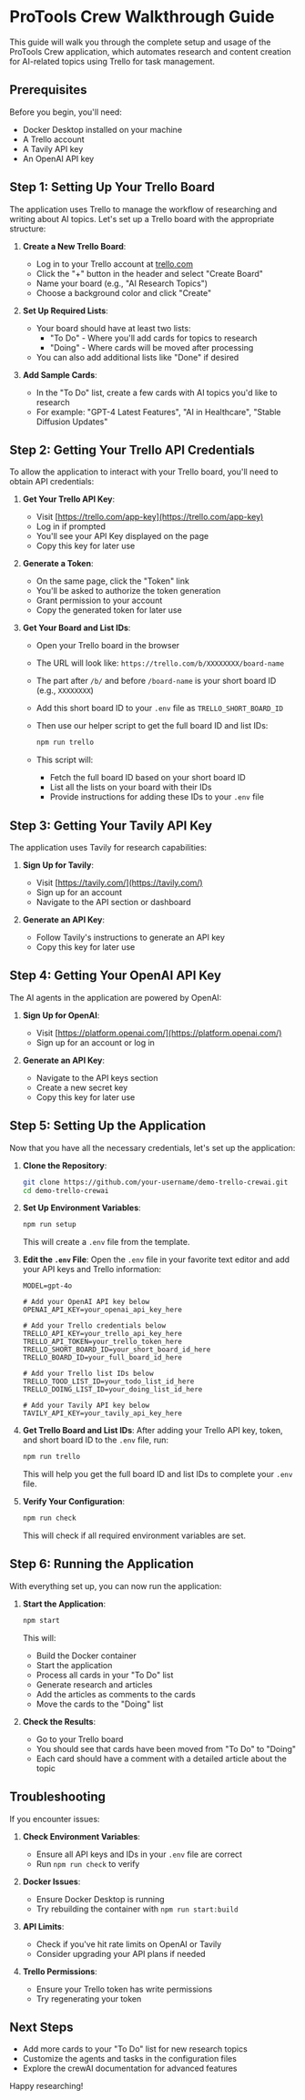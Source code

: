 # ProTools Crew Walkthrough Guide

This guide will walk you through the complete setup and usage of the ProTools Crew application, which automates research and content creation for AI-related topics using Trello for task management.

## Prerequisites

Before you begin, you'll need:

- Docker Desktop installed on your machine
- A Trello account
- A Tavily API key
- An OpenAI API key

## Step 1: Setting Up Your Trello Board

The application uses Trello to manage the workflow of researching and writing about AI topics. Let's set up a Trello board with the appropriate structure:

1. **Create a New Trello Board**:
   - Log in to your Trello account at [trello.com](https://trello.com)
   - Click the "+" button in the header and select "Create Board"
   - Name your board (e.g., "AI Research Topics")
   - Choose a background color and click "Create"

2. **Set Up Required Lists**:
   - Your board should have at least two lists:
     - "To Do" - Where you'll add cards for topics to research
     - "Doing" - Where cards will be moved after processing
   - You can also add additional lists like "Done" if desired

3. **Add Sample Cards**:
   - In the "To Do" list, create a few cards with AI topics you'd like to research
   - For example: "GPT-4 Latest Features", "AI in Healthcare", "Stable Diffusion Updates"

## Step 2: Getting Your Trello API Credentials

To allow the application to interact with your Trello board, you'll need to obtain API credentials:

1. **Get Your Trello API Key**:
   - Visit [https://trello.com/app-key](https://trello.com/app-key)
   - Log in if prompted
   - You'll see your API Key displayed on the page
   - Copy this key for later use

2. **Generate a Token**:
   - On the same page, click the "Token" link
   - You'll be asked to authorize the token generation
   - Grant permission to your account
   - Copy the generated token for later use

3. **Get Your Board and List IDs**:
   - Open your Trello board in the browser
   - The URL will look like: `https://trello.com/b/XXXXXXXX/board-name`
   - The part after `/b/` and before `/board-name` is your short board ID (e.g., `XXXXXXXX`)
   - Add this short board ID to your `.env` file as `TRELLO_SHORT_BOARD_ID`
   - Then use our helper script to get the full board ID and list IDs:

     ```bash
     npm run trello
     ```

   - This script will:
     - Fetch the full board ID based on your short board ID
     - List all the lists on your board with their IDs
     - Provide instructions for adding these IDs to your `.env` file

## Step 3: Getting Your Tavily API Key

The application uses Tavily for research capabilities:

1. **Sign Up for Tavily**:
   - Visit [https://tavily.com/](https://tavily.com/)
   - Sign up for an account
   - Navigate to the API section or dashboard

2. **Generate an API Key**:
   - Follow Tavily's instructions to generate an API key
   - Copy this key for later use

## Step 4: Getting Your OpenAI API Key

The AI agents in the application are powered by OpenAI:

1. **Sign Up for OpenAI**:
   - Visit [https://platform.openai.com/](https://platform.openai.com/)
   - Sign up for an account or log in

2. **Generate an API Key**:
   - Navigate to the API keys section
   - Create a new secret key
   - Copy this key for later use

## Step 5: Setting Up the Application

Now that you have all the necessary credentials, let's set up the application:

1. **Clone the Repository**:

   ```bash
   git clone https://github.com/your-username/demo-trello-crewai.git
   cd demo-trello-crewai
   ```

2. **Set Up Environment Variables**:

   ```bash
   npm run setup
   ```

   This will create a `.env` file from the template.

3. **Edit the `.env` File**:
   Open the `.env` file in your favorite text editor and add your API keys and Trello information:

   ```
   MODEL=gpt-4o
   
   # Add your OpenAI API key below
   OPENAI_API_KEY=your_openai_api_key_here
   
   # Add your Trello credentials below
   TRELLO_API_KEY=your_trello_api_key_here
   TRELLO_API_TOKEN=your_trello_token_here
   TRELLO_SHORT_BOARD_ID=your_short_board_id_here
   TRELLO_BOARD_ID=your_full_board_id_here
   
   # Add your Trello list IDs below
   TRELLO_TOOD_LIST_ID=your_todo_list_id_here
   TRELLO_DOING_LIST_ID=your_doing_list_id_here
   
   # Add your Tavily API key below
   TAVILY_API_KEY=your_tavily_api_key_here
   ```

4. **Get Trello Board and List IDs**:
   After adding your Trello API key, token, and short board ID to the `.env` file, run:

   ```bash
   npm run trello
   ```

   This will help you get the full board ID and list IDs to complete your `.env` file.

5. **Verify Your Configuration**:

   ```bash
   npm run check
   ```

   This will check if all required environment variables are set.

## Step 6: Running the Application

With everything set up, you can now run the application:

1. **Start the Application**:

   ```bash
   npm start
   ```

   This will:
   - Build the Docker container
   - Start the application
   - Process all cards in your "To Do" list
   - Generate research and articles
   - Add the articles as comments to the cards
   - Move the cards to the "Doing" list

2. **Check the Results**:
   - Go to your Trello board
   - You should see that cards have been moved from "To Do" to "Doing"
   - Each card should have a comment with a detailed article about the topic

## Troubleshooting

If you encounter issues:

1. **Check Environment Variables**:
   - Ensure all API keys and IDs in your `.env` file are correct
   - Run `npm run check` to verify

2. **Docker Issues**:
   - Ensure Docker Desktop is running
   - Try rebuilding the container with `npm run start:build`

3. **API Limits**:
   - Check if you've hit rate limits on OpenAI or Tavily
   - Consider upgrading your API plans if needed

4. **Trello Permissions**:
   - Ensure your Trello token has write permissions
   - Try regenerating your token

## Next Steps

- Add more cards to your "To Do" list for new research topics
- Customize the agents and tasks in the configuration files
- Explore the crewAI documentation for advanced features

Happy researching!
